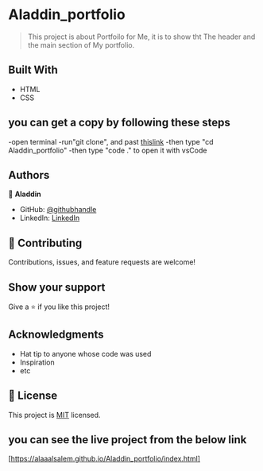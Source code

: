 # Aladdin_portfolio
> This project is about Portfoilo for Me, it is to show tht The header and the main section of My portfolio.


## Built With
- HTML
- CSS


## you can get a copy by following these steps 
-open terminal
-run"git clone", and past [thislink](https://github.com/AlaaAlsalem/Aladdin_portfolio.git)
-then type "cd Aladdin_portfolio"
-then type "code ." to open it with vsCode

## Authors

👤 **Aladdin**

- GitHub: [@githubhandle](https://github.com/AlaaAlsalem)
- LinkedIn: [LinkedIn](https://www.linkedin.com/in/aladdin-alsalem-5a68ba1a0/)


## 🤝 Contributing

Contributions, issues, and feature requests are welcome!


## Show your support

Give a ⭐️ if you like this project!

## Acknowledgments

- Hat tip to anyone whose code was used
- Inspiration
- etc

## 📝 License

This project is [MIT](./MIT.md) licensed.

## you can see the live project  from the below link
[https://alaaalsalem.github.io/Aladdin_portfolio/index.html]
